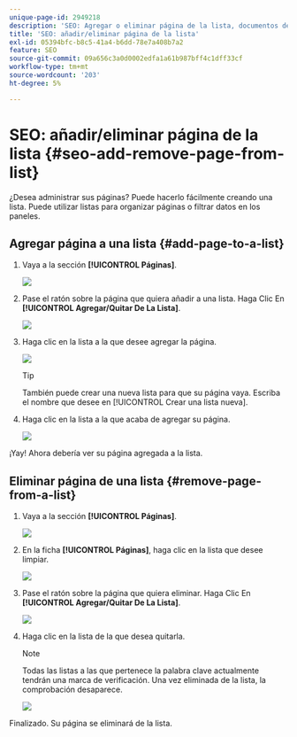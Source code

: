 ```yaml
---
unique-page-id: 2949218
description: 'SEO: Agregar o eliminar página de la lista, documentos de Marketo: documentación del producto'
title: 'SEO: añadir/eliminar página de la lista'
exl-id: 05394bfc-b8c5-41a4-b6dd-78e7a408b7a2
feature: SEO
source-git-commit: 09a656c3a0d0002edfa1a61b987bff4c1dff33cf
workflow-type: tm+mt
source-wordcount: '203'
ht-degree: 5%

---
```


# SEO: añadir/eliminar página de la lista {#seo-add-remove-page-from-list}

¿Desea administrar sus páginas? Puede hacerlo fácilmente creando una lista. Puede utilizar listas para organizar páginas o filtrar datos en los paneles.

## Agregar página a una lista {#add-page-to-a-list}

1. Vaya a la sección **[!UICONTROL Páginas]**.

   ![](assets/image2014-9-18-13-3a2-3a49.png)

1. Pase el ratón sobre la página que quiera añadir a una lista. Haga Clic En **[!UICONTROL Agregar/Quitar De La Lista]**.

   ![](assets/image2014-9-18-13-3a2-3a53.png)

1. Haga clic en la lista a la que desee agregar la página.

   ![](assets/image2014-9-18-13-3a3-3a13.png)

   >[!TIP]
   >
   >También puede crear una nueva lista para que su página vaya. Escriba el nombre que desee en [!UICONTROL Crear una lista nueva].

1. Haga clic en la lista a la que acaba de agregar su página.

   ![](assets/image2014-9-18-13-3a3-3a40.png)

¡Yay! Ahora debería ver su página agregada a la lista.

## Eliminar página de una lista {#remove-page-from-a-list}

1. Vaya a la sección **[!UICONTROL Páginas]**.

   ![](assets/image2014-9-18-13-3a3-3a45.png)

1. En la ficha **[!UICONTROL Páginas]**, haga clic en la lista que desee limpiar.

   ![](assets/image2014-9-18-13-3a3-3a59.png)

1. Pase el ratón sobre la página que quiera eliminar. Haga Clic En **[!UICONTROL Agregar/Quitar De La Lista]**.

   ![](assets/image2014-9-18-13-3a4-3a3.png)

1. Haga clic en la lista de la que desea quitarla.

   >[!NOTE]
   >
   >Todas las listas a las que pertenece la palabra clave actualmente tendrán una marca de verificación. Una vez eliminada de la lista, la comprobación desaparece.

   ![](assets/image2014-9-18-13-3a5-3a40.png)

Finalizado. Su página se eliminará de la lista.
